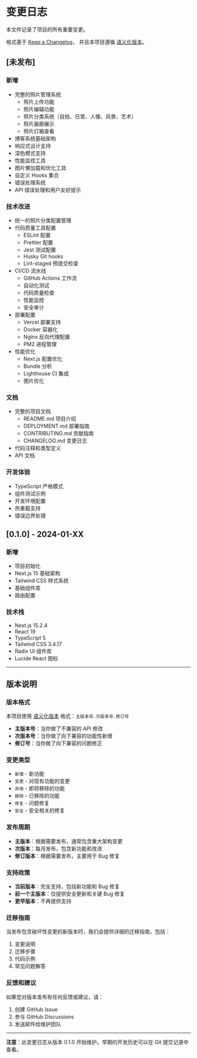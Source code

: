# 变更日志

本文件记录了项目的所有重要变更。

格式基于 [Keep a Changelog](https://keepachangelog.com/zh-CN/1.0.0/)，
并且本项目遵循 [语义化版本](https://semver.org/lang/zh-CN/)。

## [未发布]

### 新增
- 完整的照片管理系统
  - 照片上传功能
  - 照片编辑功能
  - 照片分类系统（自拍、日常、人像、风景、艺术）
  - 照片画廊展示
  - 照片灯箱查看
- 博客系统基础架构
- 响应式设计支持
- 深色模式支持
- 性能监控工具
- 图片懒加载和优化工具
- 自定义 Hooks 集合
- 错误处理系统
- API 错误处理和用户友好提示

### 技术改进
- 统一的照片分类配置管理
- 代码质量工具配置
  - ESLint 配置
  - Prettier 配置
  - Jest 测试配置
  - Husky Git hooks
  - Lint-staged 预提交检查
- CI/CD 流水线
  - GitHub Actions 工作流
  - 自动化测试
  - 代码质量检查
  - 性能监控
  - 安全审计
- 部署配置
  - Vercel 部署支持
  - Docker 容器化
  - Nginx 反向代理配置
  - PM2 进程管理
- 性能优化
  - Next.js 配置优化
  - Bundle 分析
  - Lighthouse CI 集成
  - 图片优化

### 文档
- 完整的项目文档
  - README.md 项目介绍
  - DEPLOYMENT.md 部署指南
  - CONTRIBUTING.md 贡献指南
  - CHANGELOG.md 变更日志
- 代码注释和类型定义
- API 文档

### 开发体验
- TypeScript 严格模式
- 组件测试示例
- 开发环境配置
- 热重载支持
- 错误边界处理

## [0.1.0] - 2024-01-XX

### 新增
- 项目初始化
- Next.js 15 基础架构
- Tailwind CSS 样式系统
- 基础组件库
- 路由配置

### 技术栈
- Next.js 15.2.4
- React 19
- TypeScript 5
- Tailwind CSS 3.4.17
- Radix UI 组件库
- Lucide React 图标

---

## 版本说明

### 版本格式

本项目使用 [语义化版本](https://semver.org/lang/zh-CN/) 格式：`主版本号.次版本号.修订号`

- **主版本号**：当你做了不兼容的 API 修改
- **次版本号**：当你做了向下兼容的功能性新增
- **修订号**：当你做了向下兼容的问题修正

### 变更类型

- `新增` - 新功能
- `变更` - 对现有功能的变更
- `弃用` - 即将移除的功能
- `移除` - 已移除的功能
- `修复` - 问题修复
- `安全` - 安全相关的修复

### 发布周期

- **主版本**：根据需要发布，通常包含重大架构变更
- **次版本**：每月发布，包含新功能和改进
- **修订版本**：根据需要发布，主要用于 Bug 修复

### 支持政策

- **当前版本**：完全支持，包括新功能和 Bug 修复
- **前一个主版本**：仅提供安全更新和关键 Bug 修复
- **更早版本**：不再提供支持

### 迁移指南

当发布包含破坏性变更的新版本时，我们会提供详细的迁移指南，包括：

1. 变更说明
2. 迁移步骤
3. 代码示例
4. 常见问题解答

### 反馈和建议

如果您对版本发布有任何反馈或建议，请：

1. 创建 GitHub Issue
2. 参与 GitHub Discussions
3. 发送邮件给维护团队

---

**注意**：此变更日志从版本 0.1.0 开始维护。早期的开发历史可以在 Git 提交记录中查看。